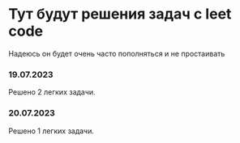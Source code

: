 # Тут будут решения задач с leet code
Надеюсь он будет очень часто пополняться и не простаивать

### 19.07.2023
Решено 2 легких задачи.

### 20.07.2023
Решено 1 легких задачи.
